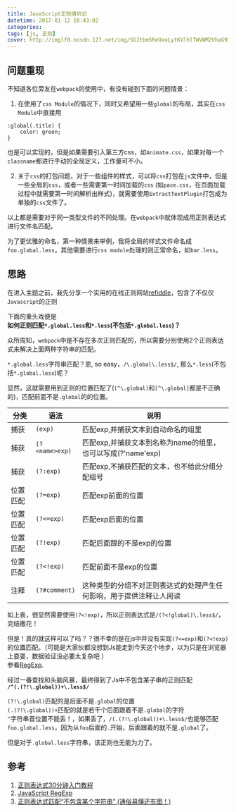 ```yaml
---
title: JavaScript正则填坑记
datetime: 2017-01-12 18:43:02
categories:
tags: [js, 正则]
cover: http://imglf0.nosdn.127.net/img/SGJtbm5ReUxoLytKVlhlTWVWM2VhaG91cFJsYmVVdGZCcE9abThuUUJLckx4UHpySW9ZdVhBPT0.jpg?imageView&thumbnail=1680x0&quality=96&stripmeta=0&type=jpg
---
```



## 问题重现

不知道各位旁友在`webpack`的使用中，有没有碰到下面的问题情景：
1. 在使用了`css Module`的情况下，同时又希望用一些`global`的布局，其实在`css Module`中直接用
```
:global(.title) {
    color: green;
}
```
也是可以实现的，但是如果需要引入第三方css，如`Animate.css`，如果对每一个`classname`都进行手动的全局定义，工作量可不小。

2. 关于`css`的打包问题，对于一些组件的样式，可以将`css`打包在`js`文件中，但是一些全局的`css`，或者一些需要第一时间加载的`css` (如`pace.css`，在页面加载过程中就需要第一时间解析出样式)，就需要使用`ExtractTextPlugin`打包成为单独的`css`文件了。

以上都是需要对于同一类型文件的不同处理。在`webpack`中就体现成用正则表达式进行文件名匹配。

为了更优雅的命名，第一种情景来举例，我将全局的样式文件命名成`foo.global.less`，其他需要进行`css module`处理的则正常命名，如`bar.less`。

## 思路

在进入主题之前，我先分享一个实用的在线正则网站[refiddle](http://refiddle.com/)，包含了不仅仅`Javascript`的正则

下面的重头戏便是  
**如何正则匹配`*.global.less`和`*.less`(不包括`*.global.less`)？**

众所周知，`webpack`中是不存在多次正则匹配的，所以需要分别使用2个正则表达式来解决上面两种字符串的匹配。

`*.global.less`字符串匹配？恩, so easy，`/\.global\.less$/`, 那么`*.less`(不包括`*.global.less`)呢？

显然，这就需要用到正则的位置匹配了(`(^\.global)`和`[^\.global]`都是不正确的)，匹配前面不是`.global`的的位置。

| 分类|语法| 说明|
|---|---|---|
| 捕获|`(exp)`|匹配exp,并捕获文本到自动命名的组里|
| 捕获|`(?<name>exp)`|匹配exp,并捕获文本到名称为name的组里，也可以写成(?'name'exp)|
| 捕获|`(?:exp)`| 匹配exp,不捕获匹配的文本，也不给此分组分配组号|
| 位置匹配|`(?=exp)`|匹配exp前面的位置|
| 位置匹配|`(?<=exp)`|匹配exp后面的位置|
| 位置匹配|`(?!exp)`|	匹配后面跟的不是exp的位置|
| 位置匹配|`(?<!exp)`|匹配前面不是exp的位置|
| 注释	|`(?#comment)`|这种类型的分组不对正则表达式的处理产生任何影响，用于提供注释让人阅读|

如上表，很显然需要使用`(?<!exp)`，所以正则表达式是`/(?<!global)\.less$/`，完结撒花！

但是！真的就这样可以了吗？？很不幸的是在js中并没有实现`(?<=exp)`和`(?<!exp)`的位置匹配。（可能是大家伙都没想到Js能走到今天这个地步，以为只是在浏览器上耍耍，数据验证没必要太复杂吧 ）  
参看[RegExp](https://developer.mozilla.org/zh-CN/docs/Web/JavaScript/Reference/Global_Objects/RegExp).

经过一番查找和头脑风暴，最终得到了Js中不包含某子串的正则匹配  
**`/^(.(?!\.global))+\.less$/`**

`(?!\.global)`匹配的是后面不是`.global`的位置  
`(.(?!\.global))+`匹配的就是若干个后面跟着不是`.global`的字符  
`^`字符串首位置不能丢！，如果丢了，`/(.(?!\.global))+\.less$/`也能够匹配`foo.global.less`，因为从`foo`后面的`.`开始，后面跟着的就不是`.global`了。

但是对于`.global.less`字符串，该正则也无能为力了。

## 参考

1. [正则表达式30分钟入门教程](http://deerchao.net/tutorials/regex/regex.htm)
2. [JavaScript RegExp](https://developer.mozilla.org/zh-CN/docs/Web/JavaScript/Reference/Global_Objects/RegExp)
3. [正则表达式匹配“不包含某个字符串” (通俗易懂还有图！)](http://www.cnblogs.com/bvbook/archive/2010/11/03/1867775.html)






